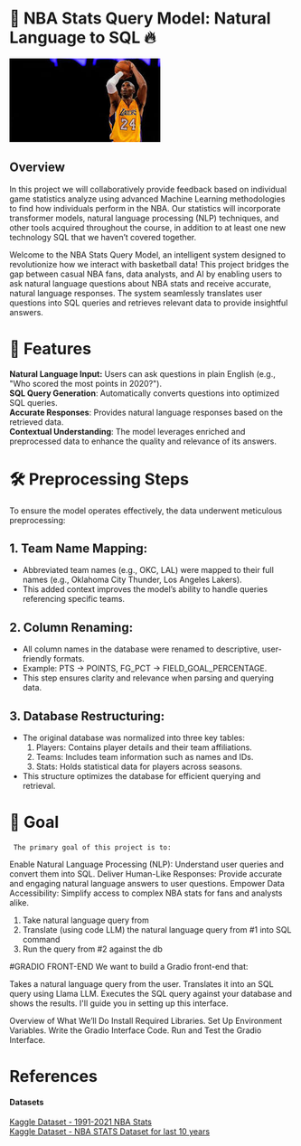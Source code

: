 # 🏀 NBA Stats Query Model: Natural Language to SQL 🔥

![Alt text](download.jpg)

## Overview

In this project we will collaboratively provide feedback based on individual game statistics analyze using advanced Machine Learning methodologies to find how individuals perform in the NBA. Our statistics will incorporate transformer models, natural language processing (NLP) techniques, and other tools acquired throughout the course, in addition to at least one new technology SQL that we haven’t covered together.

Welcome to the NBA Stats Query Model, an intelligent system designed to revolutionize how we interact with basketball data! This project bridges the gap between casual NBA fans, data analysts, and AI by enabling users to ask natural language questions about NBA stats and receive accurate, natural language responses. The system seamlessly translates user questions into SQL queries and retrieves relevant data to provide insightful answers.

# 🚀 Features

**Natural Language Input:** Users can ask questions in plain English (e.g., "Who scored the most points in 2020?").  
**SQL Query Generation**: Automatically converts questions into optimized SQL queries.  
**Accurate Responses**: Provides natural language responses based on the retrieved data.  
**Contextual Understanding**: The model leverages enriched and preprocessed data to enhance the quality and relevance of its answers.

# 🛠️ Preprocessing Steps

To ensure the model operates effectively, the data underwent meticulous preprocessing:

## 1. Team Name Mapping:

- Abbreviated team names (e.g., OKC, LAL) were mapped to their full names (e.g., Oklahoma City Thunder, Los Angeles Lakers).
- This added context improves the model’s ability to handle queries referencing specific teams.

## 2. Column Renaming:

- All column names in the database were renamed to descriptive, user-friendly formats.
- Example: PTS → POINTS, FG_PCT → FIELD_GOAL_PERCENTAGE.
- This step ensures clarity and relevance when parsing and querying data.

## 3. Database Restructuring:

- The original database was normalized into three key tables:
  1. Players: Contains player details and their team affiliations.
  2. Teams: Includes team information such as names and IDs.
  3. Stats: Holds statistical data for players across seasons.
- This structure optimizes the database for efficient querying and retrieval.

# 🎯 Goal

     The primary goal of this project is to:

Enable Natural Language Processing (NLP): Understand user queries and convert them into SQL.
Deliver Human-Like Responses: Provide accurate and engaging natural language answers to user questions.
Empower Data Accessibility: Simplify access to complex NBA stats for fans and analysts alike.

1. Take natural language query from
2. Translate (using code LLM) the natural language query from #1 into SQL command
3. Run the query from #2 against the db

#GRADIO FRONT-END
We want to build a Gradio front-end that:

Takes a natural language query from the user.
Translates it into an SQL query using Llama LLM.
Executes the SQL query against your database and shows the results.
I'll guide you in setting up this interface.

Overview of What We’ll Do
Install Required Libraries.
Set Up Environment Variables.
Write the Gradio Interface Code.
Run and Test the Gradio Interface.

# References

#### Datasets

[Kaggle Dataset - 1991-2021 NBA Stats](https://www.kaggle.com/datasets/vivovinco/19912021-nba-stats?select=players.csv)  
[Kaggle Dataset - NBA STATS Dataset for last 10 years](https://www.kaggle.com/datasets/shivamkumar121215/nba-stats-dataset-for-last-10-years)
